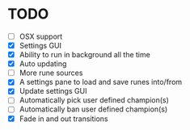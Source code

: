 # TODO


- [ ] OSX support
- [x] Settings GUI
- [x] Ability to run in background all the time
- [x] Auto updating
- [ ] More rune sources
- [x] A settings pane to load and save runes into/from
- [x] Update settings GUI
- [ ] Automatically pick user defined champion(s)
- [ ] Automatically ban user defined champion(s)
- [x] Fade in and out transitions 